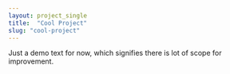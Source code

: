```yaml
---
layout: project_single
title:  "Cool Project"
slug: "cool-project"
---
```

Just a demo text for now, which signifies there is lot of scope for improvement.

